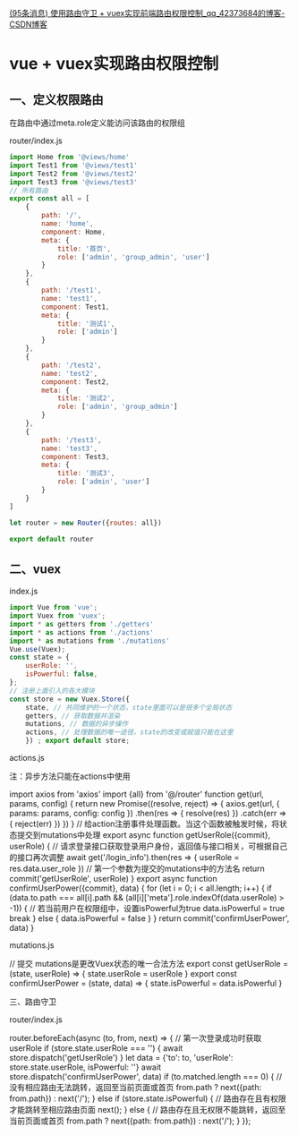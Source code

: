 [(95条消息) 使用路由守卫 + vuex实现前端路由权限控制_qq_42373684的博客-CSDN博客](https://blog.csdn.net/qq_42373684/article/details/105959048)

# vue + vuex实现路由权限控制

## 一、定义权限路由

在路由中通过meta.role定义能访问该路由的权限组

router/index.js

``` js
import Home from '@views/home' 
import Test1 from '@views/test1' 
import Test2 from '@views/test2' 
import Test3 from '@views/test3' 
// 所有路由 
export const all = [ 
	{
		path: '/', 
		name: 'home', 
		component: Home, 
		meta: { 
			title: '首页', 
			role: ['admin', 'group_admin', 'user'] 
		} 
	}, 
	{ 
		path: '/test1', 
		name: 'test1', 
		component: Test1,
		meta: { 
			title: '测试1', 
			role: ['admin'] 
		} 
	}, 
	{ 
		path: '/test2', 
		name: 'test2', 
		component: Test2, 
		meta: { 
			title: '测试2', 
			role: ['admin', 'group_admin'] 
		} 
	},
	{ 
		path: '/test3', 
		name: 'test3', 
		component: Test3,
		meta: { 
			title: '测试3', 
			role: ['admin', 'user'] 
		} 
	} 
] 

let router = new Router({routes: all}) 

export default router
```

## 二、vuex

index.js

```js
import Vue from 'vue'; 
import Vuex from 'vuex'; 
import * as getters from './getters' 
import * as actions from './actions' 
import * as mutations from './mutations' 
Vue.use(Vuex); 
const state = {
	userRole: '', 
	isPowerful: false, 
}; 
// 注册上面引入的各大模块 
const store = new Vuex.Store({ 
	state, // 共同维护的一个状态，state里面可以是很多个全局状态 
	getters, // 获取数据并渲染 
	mutations, // 数据的异步操作 
	actions, // 处理数据的唯一途径，state的改变或赋值只能在这里 
	}) ; export default store;
```

actions.js

注：异步方法只能在actions中使用

import axios from 'axios' import {all} from '@/router' function get(url, params, config) { return new Promise((resolve, reject) => { axios.get(url, { params: params, config: config }) .then(res => { resolve(res) }) .catch(err => { reject(err) }) }) } // 给action注册事件处理函数。当这个函数被触发时候，将状态提交到mutations中处理 export async function getUserRole({commit}, userRole) { // 请求登录接口获取登录用户身份，返回值与接口相关，可根据自己的接口再次调整 await get('/login_info').then(res => { userRole = res.data.user_role }) // 第一个参数为提交的mutations中的方法名 return commit('getUserRole', userRole) } export async function confirmUserPower({commit}, data) { for (let i = 0; i < all.length; i++) { if (data.to.path === all[i].path && (all[i]['meta'].role.indexOf(data.userRole) > -1)) { // 若当前用户在权限组中，设置isPowerful为true data.isPowerful = true break } else { data.isPowerful = false } } return commit('confirmUserPower', data) }

mutations.js

// 提交 mutations是更改Vuex状态的唯一合法方法 export const getUserRole = (state, userRole) => { state.userRole = userRole } export const confirmUserPower = (state, data) => { state.isPowerful = data.isPowerful }

三、路由守卫

router/index.js

router.beforeEach(async (to, from, next) => { // 第一次登录成功时获取userRole if (store.state.userRole === '') { await store.dispatch('getUserRole') } let data = {'to': to, 'userRole': store.state.userRole, isPowerful: ''} await store.dispatch('confirmUserPower', data) if (to.matched.length === 0) { // 没有相应路由无法跳转，返回至当前页面或首页 from.path ? next({path: from.path}) : next('/'); } else if (store.state.isPowerful) { // 路由存在且有权限才能跳转至相应路由页面 next(); } else { // 路由存在且无权限不能跳转，返回至当前页面或首页 from.path ? next({path: from.path}) : next('/'); } });